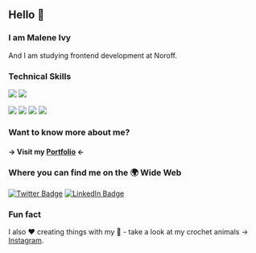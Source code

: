 ## Hello 👋

### I am Malene Ivy
And I am studying frontend development at Noroff.

### Technical Skills
![](https://img.shields.io/badge/Code-JavaScript-informational?style=flat&logo=JavaScript&logoColor=white&color=FF8484)
![](https://img.shields.io/badge/Style-CSS-informational?style=flat&logo=css3&logoColor=white&color=FF8484)

![](https://img.shields.io/badge/Tools-Photoshop-informational?style=flat&logo=Adobe-Photoshop&logoColor=white&color=FF8484)
![](https://img.shields.io/badge/Tools-Illustrator-informational?style=flat&logo=Adobe-Illustrator&logoColor=white&color=FF8484)
![](https://img.shields.io/badge/Tools-AdobeXD-informational?style=flat&logo=Adobe-XD&logoColor=white&color=FF8484)
![](https://img.shields.io/badge/Tools-GitHub-informational?style=flat&logo=GitHub&logoColor=white&color=FF8484)

### Want to know more about me? 

#### → Visit my [Portfolio](https://maleneivy-portfolio.netlify.app/) ←

### Where you can find me on the 🌍 Wide Web

[![Twitter Badge](https://img.shields.io/badge/Twitter-Profile-informational?style=flat&logo=twitter&logoColor=white&color=1CA2F1)](https://twitter.com/maleneiolsen) [![LinkedIn Badge](https://img.shields.io/badge/LinkedIn-Profile-informational?style=flat&logo=linkedin&logoColor=white&color=0D76A8)](https://www.linkedin.com/in/maleneivyolsen/)

### Fun fact

I also ❤️ creating things with my 👐 - take a look at my crochet animals → [Instagram](https://www.instagram.com/heklemio/).
